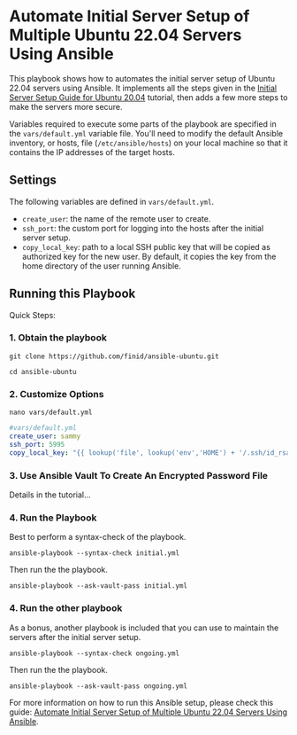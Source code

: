 # Automate Initial Server Setup of Multiple Ubuntu 22.04 Servers Using Ansible

This playbook shows how to automates the initial server setup of Ubuntu 22.04 servers using Ansible. It implements all the steps given in the [Initial Server Setup Guide for Ubuntu 20.04](https://www.digitalocean.com/community/tutorials/initial-server-setup-with-ubuntu-20-04) tutorial, then adds a few more steps to make the servers more secure.  

Variables required to execute some parts of the playbook are specified in the `vars/default.yml` variable file. You'll need to modify the default Ansible inventory, or hosts, file (`/etc/ansible/hosts`) on your local machine so that it contains the IP addresses of the target hosts.

## Settings

The following variables are defined in `vars/default.yml`.

- `create_user`: the name of the remote user to create.
- `ssh_port`: the custom port for logging into the hosts after the initial server setup.
- `copy_local_key`: path to a local SSH public key that will be copied as authorized key for the new user. By default, it copies the key from the home directory of the user running Ansible.


## Running this Playbook

Quick Steps:

### 1. Obtain the playbook

```shell
git clone https://github.com/finid/ansible-ubuntu.git
```

```shell
cd ansible-ubuntu
```

### 2. Customize Options

```shell
nano vars/default.yml
```

```yml
#vars/default.yml
create_user: sammy
ssh_port: 5995
copy_local_key: "{{ lookup('file', lookup('env','HOME') + '/.ssh/id_rsa.pub') }}"
```

### 3. Use Ansible Vault To Create An Encrypted Password File

Details in the tutorial...


### 4. Run the Playbook

Best to perform a syntax-check of the playbook.

```command
ansible-playbook --syntax-check initial.yml
```

Then run the the playbook.

```command
ansible-playbook --ask-vault-pass initial.yml
```

### 4. Run the other playbook

As a bonus, another playbook is included that you can use to maintain the servers after the initial server setup.

```command
ansible-playbook --syntax-check ongoing.yml
```

Then run the the playbook.

```command
ansible-playbook --ask-vault-pass ongoing.yml
```

For more information on how to run this Ansible setup, please check this guide: [Automate Initial Server Setup of Multiple Ubuntu 22.04 Servers Using Ansible](#).